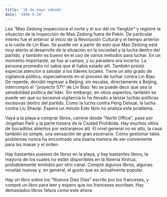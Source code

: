```yaml
---
title: '28 de mayo sábado'
date: '1994-5-28'
---
```


Lea "Mao Zedong inspecciona el norte y el sur del río Yangtze" y registre la situación de la inspección de Mao Zedong fuera de Pekín. De particular interés fue el anterior al inicio de la Revolución Cultural y el tiempo anterior a la caída de Lin Biao. Se puede ver a partir de esto que Mao Zedong está muy atento al desarrollo de la situación en la sociedad y la lucha dentro del partido, y también es bueno en el uso de varios métodos para luchar. En un momento importante, se fue al campo, y su paradero era incierto. La persona promedio no sabía que él había estado allí. También prestó especial atención a saludar a los líderes locales. Tiene un alto grado de vigilancia política, especialmente en el proceso de luchar contra Lin Biao. De repente, decidió regresar a Beijing, sin escalas, directamente a Beijing, interrumpió el "proyecto 571" de Lin Biao. No se puede decir que sea la sensibilidad política del líder. Sin embargo, en otros aspectos, también se puede ver que su excesiva vigilancia lo ha llevado a lanzar luchas políticas excesivas dentro del partido. Como la lucha contra Peng Dehuai, la lucha contra Liu Shaoqi. Espera un minuto Este libro no analiza este problema.

Vaya a la playa a comprar libros, camine desde "North Office", pase por Jingshan Park y la parte trasera de la Ciudad Prohibida. Hay muchos sitios de bocadillos abiertos por extranjeros allí. El nivel general no es alto, la casa también es simple, una sensación de gran escenario. Cómo gestionar tales problemas nunca ha encontrado una buena manera de ser conveniente para las masas y el orden.

Hay bastantes puestos de libros en la playa, y hay bastantes libros, la mayoría de los cuales no están disponibles en la librería Xinhua, probablemente emitidos por otro canal. Compré algunos libros, algunas novelas nuevas y, en general, el gusto que es actualmente popular.

Hay un libro sobre los "Nuevos Diez Días" escrito por los franceses, y compré un libro para leer y espero que los franceses escriban. Hay demasiados libros falsos como este ahora.

